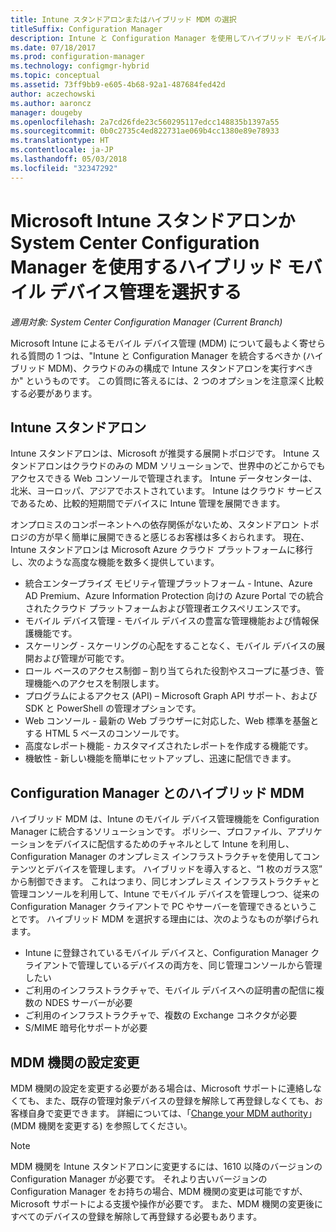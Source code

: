 ```yaml
---
title: Intune スタンドアロンまたはハイブリッド MDM の選択
titleSuffix: Configuration Manager
description: Intune と Configuration Manager を使用してハイブリッド モバイル デバイス管理を展開するか、Intune スタンドアロンを実行するかを選択します。
ms.date: 07/18/2017
ms.prod: configuration-manager
ms.technology: configmgr-hybrid
ms.topic: conceptual
ms.assetid: 73ff9bb9-e605-4b68-92a1-487684fed42d
author: aczechowski
ms.author: aaroncz
manager: dougeby
ms.openlocfilehash: 2a7cd26fde23c560295117edcc148835b1397a55
ms.sourcegitcommit: 0b0c2735c4ed822731ae069b4cc1380e89e78933
ms.translationtype: HT
ms.contentlocale: ja-JP
ms.lasthandoff: 05/03/2018
ms.locfileid: "32347292"
---
```

# <a name="choose-between-microsoft-intune-standalone-and-hybrid-mobile-device-management-with-system-center-configuration-manager"></a>Microsoft Intune スタンドアロンか System Center Configuration Manager を使用するハイブリッド モバイル デバイス管理を選択する

*適用対象: System Center Configuration Manager (Current Branch)*

Microsoft Intune によるモバイル デバイス管理 (MDM) について最もよく寄せられる質問の 1 つは、"Intune と Configuration Manager を統合するべきか (ハイブリッド MDM)、クラウドのみの構成で Intune スタンドアロンを実行すべきか" というものです。 この質問に答えるには、2 つのオプションを注意深く比較する必要があります。
 
## <a name="intune-standalone"></a>Intune スタンドアロン
Intune スタンドアロンは、Microsoft が推奨する展開トポロジです。 Intune スタンドアロンはクラウドのみの MDM ソリューションで、世界中のどこからでもアクセスできる Web コンソールで管理されます。 Intune データセンターは、北米、ヨーロッパ、アジアでホストされています。 Intune はクラウド サービスであるため、比較的短期間でデバイスに Intune 管理を展開できます。

オンプロミスのコンポーネントへの依存関係がないため、スタンドアロン トポロジの方が早く簡単に展開できると感じるお客様は多くおられます。 現在、Intune スタンドアロンは Microsoft Azure クラウド プラットフォームに移行し、次のような高度な機能を数多く提供しています。
- 統合エンタープライズ モビリティ管理プラットフォーム - Intune、Azure AD Premium、Azure Information Protection 向けの Azure Portal での統合されたクラウド プラットフォームおよび管理者エクスペリエンスです。
- モバイル デバイス管理 - モバイル デバイスの豊富な管理機能および情報保護機能です。
- スケーリング - スケーリングの心配をすることなく、モバイル デバイスの展開および管理が可能です。
- ロール ベースのアクセス制御 – 割り当てられた役割やスコープに基づき、管理機能へのアクセスを制限します。
- プログラムによるアクセス (API) – Microsoft Graph API サポート、および SDK と PowerShell の管理オプションです。
- Web コンソール - 最新の Web ブラウザーに対応した、Web 標準を基盤とする HTML 5 ベースのコンソールです。
- 高度なレポート機能 - カスタマイズされたレポートを作成する機能です。
- 機敏性 - 新しい機能を簡単にセットアップし、迅速に配信できます。


## <a name="hybrid-mdm-with-configuration-manager"></a>Configuration Manager とのハイブリッド MDM
ハイブリッド MDM は、Intune のモバイル デバイス管理機能を Configuration Manager に統合するソリューションです。 ポリシー、プロファイル、アプリケーションをデバイスに配信するためのチャネルとして Intune を利用し、Configuration Manager のオンプレミス インフラストラクチャを使用してコンテンツとデバイスを管理します。 ハイブリッドを導入すると、“1 枚のガラス窓” から制御できます。  これはつまり、同じオンプレミス インフラストラクチャと管理コンソールを利用して、Intune でモバイル デバイスを管理しつつ、従来の Configuration Manager クライアントで PC やサーバーを管理できるということです。 ハイブリッド MDM を選択する理由には、次のようなものが挙げられます。  
- Intune に登録されているモバイル デバイスと、Configuration Manager クライアントで管理しているデバイスの両方を、同じ管理コンソールから管理したい
- ご利用のインフラストラクチャで、モバイル デバイスへの証明書の配信に複数の NDES サーバーが必要
- ご利用のインフラストラクチャで、複数の Exchange コネクタが必要
- S/MIME 暗号化サポートが必要


## <a name="changing-the-mdm-authority-setting"></a>MDM 機関の設定変更
MDM 機関の設定を変更する必要がある場合は、Microsoft サポートに連絡しなくても、また、既存の管理対象デバイスの登録を解除して再登録しなくても、お客様自身で変更できます。 詳細については、「[Change your MDM authority](../deploy-use/change-mdm-authority.md)」(MDM 機関を変更する) を参照してください。

> [!NOTE]    
> MDM 機関を Intune スタンドアロンに変更するには、1610 以降のバージョンの Configuration Manager が必要です。 それより古いバージョンの Configuration Manager をお持ちの場合、MDM 機関の変更は可能ですが、Microsoft サポートによる支援や操作が必要です。 また、MDM 機関の変更後にすべてのデバイスの登録を解除して再登録する必要もあります。  
